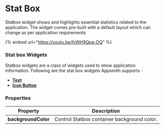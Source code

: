 # Stat Box

Statbox widget shows and highlights essential statistics related to the application. The widget comes pre-built with a default layout which can change as per application requirements

{% embed url="https://youtu.be/fcWH9Qpa-DQ" %}

### Stat box Widgets

Statbox widgets are a class of widgets used to show application information. Following are the stat box widgets Appsmith supports -

* [**Text**](text.md)
* [**Icon Button**](icon-button.md)

### Properties

| Property            | Description                                 |
| ------------------- | ------------------------------------------- |
| **backgroundColor** | Control Statbox container background color. |
